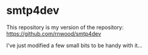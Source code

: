 # smtp4dev
This repository is my version of the repository: https://github.com/rnwood/smtp4dev

I've just modified a few small bits to be handy with it... 
